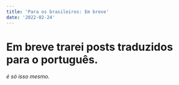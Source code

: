 ```yaml
---
title: 'Para os brasileiros: Em breve'
date: '2022-02-24'
---
```


# Em breve trarei posts traduzidos para o português.

###### é só isso mesmo.

